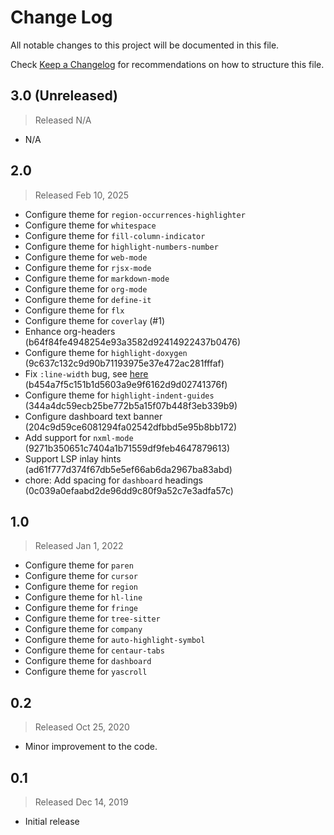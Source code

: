 # Change Log

All notable changes to this project will be documented in this file.

Check [Keep a Changelog](http://keepachangelog.com/) for recommendations on how to structure this file.

## 3.0 (Unreleased)
> Released N/A

* N/A

## 2.0
> Released Feb 10, 2025

* Configure theme for `region-occurrences-highlighter`
* Configure theme for `whitespace`
* Configure theme for `fill-column-indicator`
* Configure theme for `highlight-numbers-number`
* Configure theme for `web-mode`
* Configure theme for `rjsx-mode`
* Configure theme for `markdown-mode`
* Configure theme for `org-mode`
* Configure theme for `define-it`
* Configure theme for `flx`
* Configure theme for `coverlay` (#1)
* Enhance org-headers (b64f84fe4948254e93a3582d92414922437b0476)
* Configure theme for `highlight-doxygen` (9c637c132c9d90b71193975e37e472ac281fffaf)
* Fix `:line-width` bug, see [here](https://emacs.stackexchange.com/a/47227/19549) (b454a7f5c151b1d5603a9e9f6162d9d02741376f)
* Configure theme for `highlight-indent-guides` (344a4dc59ecb25be772b5a15f07b448f3eb339b9)
* Configure dashboard text banner (204c9d59ce6081294fa02542dfbbd5e95b8bb172)
* Add support for `nxml-mode` (9271b350651c7404a1b71559df9feb4647879613)
* Support LSP inlay hints (ad61f777d374f67db5e5ef66ab6da2967ba83abd)
* chore: Add spacing for `dashboard` headings (0c039a0efaabd2de96dd9c80f9a52c7e3adfa57c)

## 1.0
> Released Jan 1, 2022

* Configure theme for `paren`
* Configure theme for `cursor`
* Configure theme for `region`
* Configure theme for `hl-line`
* Configure theme for `fringe`
* Configure theme for `tree-sitter`
* Configure theme for `company`
* Configure theme for `auto-highlight-symbol`
* Configure theme for `centaur-tabs`
* Configure theme for `dashboard`
* Configure theme for `yascroll`

## 0.2
> Released Oct 25, 2020

* Minor improvement to the code.

## 0.1
> Released Dec 14, 2019

* Initial release
